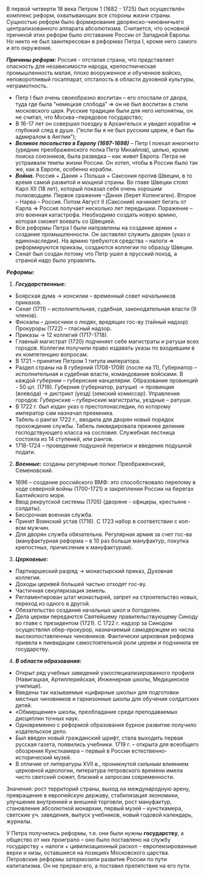 В первой четверти 18 века Петром 1 (1682 - 1725) был осуществлён комплекс реформ, охватывающих все стороны жизни страны. Сущностью реформ было формирование дворянско-чиновничьего централизованного аппарата абсолютизма. Считается, что основной причиной этих реформ было отставание России от Западной Европы. Но никто не был заинтересован в реформах Петра I, кроме него самого и его окружения.

**_Причины реформ:_** Россия - отсталая страна, что представляет опасность для независимости народа, крепостническая промышленность малая, плохо вооруженное и обученное войско, неповоротливый госаппарат, отсталость в области духовной культуры, неграмотность.

- Петр I был очень своеобразно воспитан – его отослали от двора, туда где была “немецкая слобода” => он не был воспитан в стиле московского царя. Русские традиции были для него непонятны, он не считал, что Москва –передовое государство;
- В 16-17 лет он совершил поездку в Архангельск и увидел корабли => глубокий след в душе. (”если бы я не был русским царем, я был бы адмиралом в Англии”);
- **_Великое посольство в Европу (1697-1698)_** – Петр I поехал инкогнито (урядник преображенского полка Петр Михайлов), целью, кроме поиска союзников, была разведка – как живет Европа. Петра не устраивали темпы жизни России. Он хотел, чтобы в России было так же, как в Европе, особенно корабли.
- **_Война._** Россия + Дания + Польша + Саксония против Швеции, в то время самой развитой и мощной страны. Во главе Швеции стоял Карл XII (18 лет), который показал себя очень хорошим полководцем. Первое сражение –Дания (берет Копенгаген). Второе – Нарва – Россия. Потом Август II (Саксония) начинает бегать от Карла => Россия получает несколько лет передышки. Поражение – это военная катастрофа. Необходимо создать новую армию, которая сможет воевать со Швецией.
- Все реформы Петра I были направлены на создание армии + создание промышленности. Он заставлял служить дворян (указ о единонаследии). На армию требуются средства – налоги => реформируются приказы, создаются коллегии по образцу Швеции.
- Сенат был создан потому что Петр ушел в прусский поход, а страной надо было управлять.

**_Реформы:_**

1. **_Государственные:_**

- Боярская дума -> консилии – временный совет начальников приказов.
- Сенат (1711) – исполнительная, судебная, законодательная власти (9 членов).
- Фискалы – доносчики о людях, вредящих гос-ву (тайный надзор). Прокуроры (1722) – гласный надзор.
- Приказы -> 12 коллегий (1717-1718).
- Главный магистрат (1720) подчиняет себе магистраты и ратуши всех городов. Коллегии получили право издавать указы по входившим в их компетенцию вопросам.
- В 1721 – принятие Петром 1 титула императора.
- Раздел страны на 8 губерний (1708-1709) (после на 11), Губернатор – исполнительная и судебная власти, командование войсками. В каждой губернии – губернские канцелярии. Образование провинций - 50 шт. (1719). Губерния (губернатор, ратуши) -> провинция (воевода) -> дистрикт (уезд) (земский комиссар). Управление городов: Губернские – губернские магистраты, уездные – ратуши.
- В 1722 г. был издан указ о престолонаследии, по которому император сам назначал преемника.
- Табель о рангах 1722 г., вводила для дворян новый порядок прохождения службы. Табель ликвидировала прежнее деление господствующего класса на сословия. Служебная лестница состояла из 14 ступеней, или рангов.
- 1718-1724 – проведение подушной переписи и введение подушной подати.

2. **_Военные:_** созданы регулярные полки: Преображенский, Семеновский.

- 1696 – создание российского ВМФ: это способствовало перелому в ходе северной войны (1700-1721) и закреплении России на берегах Балтийского моря.
- Ввод рекрутской системы (1705) (дворяне - офицеры, крестьяне - солдаты).
- Бессрочная военная служба.
- Принят Воинский устав (1716). С 1723 набор в соответствии с кол-вом мужчин.
- Для дворян служба обязательна. Регулярная армия за счет гос-ва (мануфактурная реформа – в 10 раз больше мануфактур, покупка крепостных, причисление к мануфактурам).

3. **_Церковные:_**

- Партиаршеский разряд -> монастырский приказ, Духовная коллегия.
- Доходы церквей большей частью отходят гос-ву.
- Частичная секуляризация земель.
- Регламентирован штат монастырей, запрет на строительство новых, переход из одного в другой.
- Обязательство создания начальных школ и богоделен.
- Дела церкви передаются Святейшему правительствующему Синоду во главе с президентом (1721). С 1722 г. надзор за Синодом осуществлял обер-прокурор, назначаемый самодержцем из числа высокопоставленных чиновников. Фактически церковная реформа привела к ликвидации самостоятельной роли церкви и подчинила ее государству.

4. **_В области образования:_**

- Открыт ряд учебных заведений узкоспециализированного профиля (Навигацкая, Артиллерийская, Инженерная школы, Медицинское училище).
- Введены так называемые «цифирные школы» для подготовки местных чиновников и гарнизонные школы для обучения солдатских детей.
- «Обмирщение» школы, преобладание среди преподаваемых дисциплин точных наук.
- Одновременно с реформой образования бурное развитие получило издательское дело.
- Был введен новый гражданский шрифт, стала выходить первая русская газета, появились учебники. 1719 г. – открыта для всеобщего обозрения Кунсткамера – первый в России естественно-исторический музей.
- В отличие от литературы XVII в., проникнутой сильным влиянием церковной идеологии, литература петровского времени имела чисто светский сюжет, близкий к запросам современности.

Значения: рост территорий страны, выход на международную арену, превращение в европейскую державу, стабилизация экономики, улучшение внутренней и внешней торговли, рост мануфактур, становление абсолютной монархии, первый музей – кунсткамера, светские уч. заведения, выпуск учебников, новый годовой календарь, журналы.

У Петра получились реформы, т.е. они были нужны **государству**, а общество от них проиграло – оно было поставлено на службу государству + налоги + цивилизационный раскол – европеизированные верхи и низы, оставшиеся на позициях Московского царства. Петровские реформы затормозили развитие России по пути капитализма. Он не прервал его, а поставил препятствие на его пути.